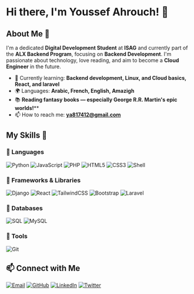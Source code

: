 # Hi there, I'm Youssef Ahrouch! 👋


## About Me 🚀

I'm a dedicated **Digital Development Student** at **ISAG** and currently part of the **ALX Backend Program**, focusing on **Backend Development**. I'm passionate about technology, love reading, and aim to become a **Cloud Engineer** in the future.

- 🌱 Currently learning: **Backend development, Linux, and Cloud basics, React, and laravel**
- 🌍 Languages: **Arabic, French, English, Amazigh**
- 📚 **Reading fantasy books — especially George R.R. Martin's epic worlds!****
- 📫 How to reach me: **ya817412@gmail.com**

## My Skills 🧠

### 🔹 Languages
![Python](https://img.shields.io/badge/-Python-3776AB?style=flat-square&logo=python&logoColor=white)
![JavaScript](https://img.shields.io/badge/-JavaScript-F7DF1E?style=flat-square&logo=javascript&logoColor=black)
![PHP](https://img.shields.io/badge/-PHP-777BB4?style=flat-square&logo=php&logoColor=white)
![HTML5](https://img.shields.io/badge/-HTML5-E34F26?style=flat-square&logo=html5&logoColor=white)
![CSS3](https://img.shields.io/badge/-CSS3-1572B6?style=flat-square&logo=css3&logoColor=white)
![Shell](https://img.shields.io/badge/-Shell-4EAA25?style=flat-square&logo=gnu-bash&logoColor=white)

### 🔹 Frameworks & Libraries
![Django](https://img.shields.io/badge/-Django-092E20?style=flat-square&logo=django&logoColor=white)
![React](https://img.shields.io/badge/-React-61DAFB?style=flat-square&logo=react&logoColor=black)
![TailwindCSS](https://img.shields.io/badge/-TailwindCSS-06B6D4?style=flat-square&logo=tailwind-css&logoColor=white)
![Bootstrap](https://img.shields.io/badge/-Bootstrap-7952B3?style=flat-square&logo=bootstrap&logoColor=white)
![Laravel](https://img.shields.io/badge/-Laravel-FF2D20?style=flat-square&logo=laravel&logoColor=white)

### 🔹 Databases
![SQL](https://img.shields.io/badge/-SQL-003B57?style=flat-square&logo=database&logoColor=white)
![MySQL](https://img.shields.io/badge/-MySQL-4479A1?style=flat-square&logo=mysql&logoColor=white)

### 🔹 Tools
![Git](https://img.shields.io/badge/-Git-F05032?style=flat-square&logo=git&logoColor=white)

## 📫 Connect with Me

[![Email](https://img.shields.io/badge/-Email-D14836?style=flat-square&logo=gmail&logoColor=white)](mailto:ya817412@gmail.com)
[![GitHub](https://img.shields.io/badge/-GitHub-181717?style=flat-square&logo=github&logoColor=white)](https://github.com/JozefEzio)
[![LinkedIn](https://img.shields.io/badge/-LinkedIn-0A66C2?style=flat-square&logo=linkedin&logoColor=white)](www.linkedin.com/in/youssef-ahrouch-66390b359)
[![Twitter](https://img.shields.io/badge/-Twitter-1DA1F2?style=flat-square&logo=twitter&logoColor=white)](https://x.com/YoussefAhrouchh)


